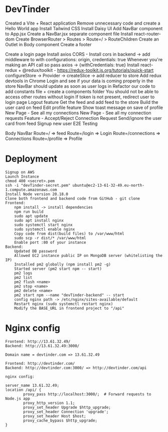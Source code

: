 # DevTinder

Created a Vite + React application
Remove unnecessary code and create a Hello World app
Install Tailwind CSS
Install Daisy UI
Add NavBar component to App.jsx
Create a NavBar.jsx separate component file
Install react-router-dom
Create BrowserRouter > Routes > Route=/ > RouteChildren
Create an Outlet in Body component
Create a footer

Create a login page
Install axios
CORS - Install cors in backend -> add middleware to with configurations: origin, credentials: true
Whenever you're making an API call so pass axios -> {withCredentials: true}
Install react-redux + @redux/toolkit - https://redux-toolkit.js.org/tutorials/quick-start 
configureStore -> Provider -> createSlice -> add reducer to store
Add redux devtools in Chrome
Login and see if your data is coming properly in the store
NavBar should update as soon as user logs in
Refactor our code to add constants file + create a components folder
You should not be able to access other routes without login
If token is not present, redirect user to login page
Logout feature
Get the feed and add feed to the store
Build the user card on feed
Edit profile feature
Show toast message on save of profile
New Page - See all my connections
New Page - See all my connection requests
Feature - Accept/Reject Connection Request
Send/ignore the user card from feed
Signup new user
E2E Testing

Body
    NavBar
    Route=/ => feed
    Route=/login => Login
    Route=/connections => Connections
    Route=/profile => Profile


# Deployment
    Signup on AWS
    Launch Instance
    chmod 400 <secret>.pem
    ssh -i "devTinder-secret.pem" ubuntu@ec2-13-61-32-49.eu-north-1.compute.amazonaws.com
    Install Node version 20.18.0
    Clone both frontend and backend code from GitHub - git clone
    Frontend:
        npm install -> install dependencies
        npm run build
        sudo apt update
        sudo apt install nginx
        sudo systemctl start nginx
        sudo systemctl enable nginx
        Copy code from dist(build files) to /var/www/html
        sudo scp -r dist/* /var/www/html
        Enable port :80 of your instance
    Backend:
        Updated DB password
        Allowed EC2 instance public IP on MongoDB server (whitelisting the IP)
        Installed pm2 globally (npm install pm2 -g)
        Started server (pm2 start npm -- start)
        pm2 logs
        pm2 list
        pm2 flush <name>
        pm2 stop <name>
        pm2 delete <name>
        pm2 start npm --name "devTinder-backend" -- start
        config nginx path -> /etc/nginx/sites-available/default
        Restart nginx (sudo systemctl restart nginx)
        Modify the BASE_URL in frontend project to "/api"

# Nginx config

    Frontend: http://13.61.32.49/
    Backend: http://13.61.32.49:3000/

    Domain name = devtinder.com => 13.61.32.49

    Frontend: http://devtinder.com/
    Backend: http://devtinder.com:3000/ => http://devtinder.com/api

    nginx config:

    server_name 13.61.32.49;
    location /api/ {
            proxy_pass http://localhost:3000/;  # Forward requests to Node.js app
            proxy_http_version 1.1;
            proxy_set_header Upgrade $http_upgrade;
            proxy_set_header Connection 'upgrade';
            proxy_set_header Host $host;
            proxy_cache_bypass $http_upgrade;
    }